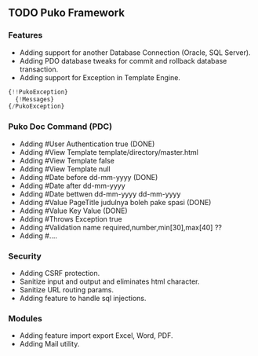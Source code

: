 ## TODO Puko Framework

### Features
* Adding support for another Database Connection (Oracle, SQL Server).
* Adding PDO database tweaks for commit and rollback database transaction.
* Adding support for Exception in Template Engine.
```PHP
{!!PukoException}
  {!Messages}
{/PukoException}
```

### Puko Doc Command (PDC)
* Adding #User Authentication true (DONE)
* Adding #View Template template/directory/master.html
* Adding #View Template false
* Adding #View Template null
* Adding #Date before dd-mm-yyyy (DONE)
* Adding #Date after dd-mm-yyyy
* Adding #Date bettwen dd-mm-yyyy dd-mm-yyyy
* Adding #Value PageTitle judulnya boleh pake spasi (DONE)
* Adding #Value Key Value (DONE)
* Adding #Throws Exception true
* Adding #Validation name required,number,min[30],max[40] ??
* Adding #....

### Security
* Adding CSRF protection.
* Sanitize input and output and eliminates html character.
* Sanitize URL routing params.
* Adding feature to handle sql injections.

### Modules
* Adding feature import export Excel, Word, PDF.
* Adding Mail utility.
